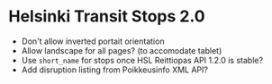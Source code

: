 Helsinki Transit Stops 2.0
==========================

* Don't allow inverted portait orientation
* Allow landscape for all pages? (to accomodate tablet)
* Use `short_name` for stops once HSL Reittiopas API 1.2.0 is stable?
* Add disruption listing from Poikkeusinfo XML API?
